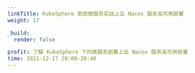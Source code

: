 ```yaml
---
linkTitle: KubeSphere 若依微服务实战上云 Nacos 服务高可用部署
weight: 17

_build:
  render: false

profit: 了解 KubeSphere 下的微服务部署上云 Nacos 服务高可用部署
time: 2021-12-17 20:00-20:40
---
```

